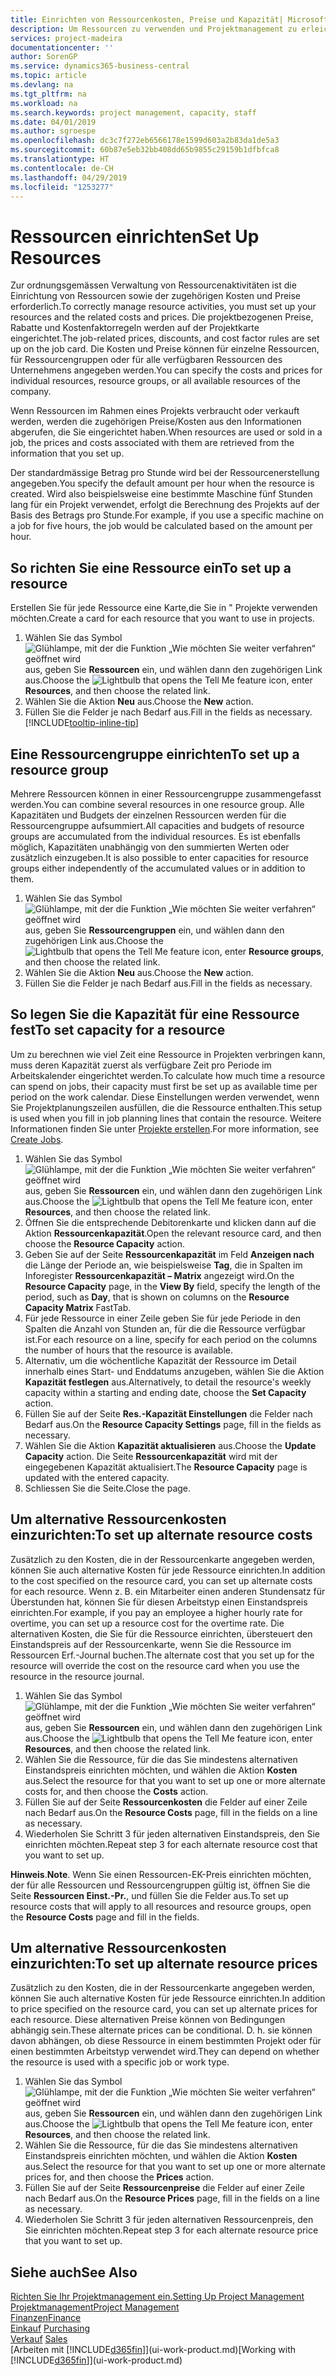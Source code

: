 ```yaml
---
title: Einrichten von Ressourcenkosten, Preise und Kapazität| Microsoft Docs
description: Um Ressourcen zu verwenden und Projektmanagement zu erleichtern, können Sie Kosten und Preisen für einzelne Ressourcen oder Ressourcengruppen angeben und die die Ressourcenkapazität festlegen.
services: project-madeira
documentationcenter: ''
author: SorenGP
ms.service: dynamics365-business-central
ms.topic: article
ms.devlang: na
ms.tgt_pltfrm: na
ms.workload: na
ms.search.keywords: project management, capacity, staff
ms.date: 04/01/2019
ms.author: sgroespe
ms.openlocfilehash: dc3c7f272eb6566178e1599d603a2b83da1de5a3
ms.sourcegitcommit: 60b87e5eb32bb408dd65b9855c29159b1dfbfca8
ms.translationtype: HT
ms.contentlocale: de-CH
ms.lasthandoff: 04/29/2019
ms.locfileid: "1253277"
---
```

# <a name="set-up-resources"></a><span data-ttu-id="d2f47-103">Ressourcen einrichten</span><span class="sxs-lookup"><span data-stu-id="d2f47-103">Set Up Resources</span></span>
<span data-ttu-id="d2f47-104">Zur ordnungsgemässen Verwaltung von Ressourcenaktivitäten ist die Einrichtung von Ressourcen sowie der zugehörigen Kosten und Preise erforderlich.</span><span class="sxs-lookup"><span data-stu-id="d2f47-104">To correctly manage resource activities, you must set up your resources and the related costs and prices.</span></span> <span data-ttu-id="d2f47-105">Die projektbezogenen Preise, Rabatte und Kostenfaktorregeln werden auf der Projektkarte eingerichtet.</span><span class="sxs-lookup"><span data-stu-id="d2f47-105">The job-related prices, discounts, and cost factor rules are set up on the job card.</span></span> <span data-ttu-id="d2f47-106">Die Kosten und Preise können für einzelne Ressourcen, für Ressourcengruppen oder für alle verfügbaren Ressourcen des Unternehmens angegeben werden.</span><span class="sxs-lookup"><span data-stu-id="d2f47-106">You can specify the costs and prices for individual resources, resource groups, or all available resources of the company.</span></span>

<span data-ttu-id="d2f47-107">Wenn Ressourcen im Rahmen eines Projekts verbraucht oder verkauft werden, werden die zugehörigen Preise/Kosten aus den Informationen abgerufen, die Sie eingerichtet haben.</span><span class="sxs-lookup"><span data-stu-id="d2f47-107">When resources are used or sold in a job, the prices and costs associated with them are retrieved from the information that you set up.</span></span>

<span data-ttu-id="d2f47-108">Der standardmässige Betrag pro Stunde wird bei der Ressourcenerstellung angegeben.</span><span class="sxs-lookup"><span data-stu-id="d2f47-108">You specify the default amount per hour when the resource is created.</span></span> <span data-ttu-id="d2f47-109">Wird also beispielsweise eine bestimmte Maschine fünf Stunden lang für ein Projekt verwendet, erfolgt die Berechnung des Projekts auf der Basis des Betrags pro Stunde.</span><span class="sxs-lookup"><span data-stu-id="d2f47-109">For example, if you use a specific machine on a job for five hours, the job would be calculated based on the amount per hour.</span></span>

## <a name="to-set-up-a-resource"></a><span data-ttu-id="d2f47-110">So richten Sie eine Ressource ein</span><span class="sxs-lookup"><span data-stu-id="d2f47-110">To set up a resource</span></span>
<span data-ttu-id="d2f47-111">Erstellen Sie für jede Ressource eine Karte,die Sie in " Projekte verwenden möchten.</span><span class="sxs-lookup"><span data-stu-id="d2f47-111">Create a card for each resource that you want to use in projects.</span></span>

1. <span data-ttu-id="d2f47-112">Wählen Sie das Symbol ![Glühlampe, mit der die Funktion „Wie möchten Sie weiter verfahren“ geöffnet wird](media/ui-search/search_small.png "Wie möchten Sie weiter verfahren?") aus, geben Sie **Ressourcen** ein, und wählen dann den zugehörigen Link aus.</span><span class="sxs-lookup"><span data-stu-id="d2f47-112">Choose the ![Lightbulb that opens the Tell Me feature](media/ui-search/search_small.png "Tell me what you want to do") icon, enter **Resources**, and then choose the related link.</span></span>
2. <span data-ttu-id="d2f47-113">Wählen Sie die Aktion **Neu** aus.</span><span class="sxs-lookup"><span data-stu-id="d2f47-113">Choose the **New** action.</span></span>
3. <span data-ttu-id="d2f47-114">Füllen Sie die Felder je nach Bedarf aus.</span><span class="sxs-lookup"><span data-stu-id="d2f47-114">Fill in the fields as necessary.</span></span> [!INCLUDE[tooltip-inline-tip](includes/tooltip-inline-tip_md.md)]  

## <a name="to-set-up-a-resource-group"></a><span data-ttu-id="d2f47-115">Eine Ressourcengruppe einrichten</span><span class="sxs-lookup"><span data-stu-id="d2f47-115">To set up a resource group</span></span>
<span data-ttu-id="d2f47-116">Mehrere Ressourcen können in einer Ressourcengruppe zusammengefasst werden.</span><span class="sxs-lookup"><span data-stu-id="d2f47-116">You can combine several resources in one resource group.</span></span> <span data-ttu-id="d2f47-117">Alle Kapazitäten und Budgets der einzelnen Ressourcen werden für die Ressourcengruppe aufsummiert.</span><span class="sxs-lookup"><span data-stu-id="d2f47-117">All capacities and budgets of resource groups are accumulated from the individual resources.</span></span> <span data-ttu-id="d2f47-118">Es ist ebenfalls möglich, Kapazitäten unabhängig von den summierten Werten oder zusätzlich einzugeben.</span><span class="sxs-lookup"><span data-stu-id="d2f47-118">It is also possible to enter capacities for resource groups either independently of the accumulated values or in addition to them.</span></span>

1. <span data-ttu-id="d2f47-119">Wählen Sie das Symbol ![Glühlampe, mit der die Funktion „Wie möchten Sie weiter verfahren“ geöffnet wird](media/ui-search/search_small.png "Wie möchten Sie weiter verfahren?") aus, geben Sie **Ressourcengruppen** ein, und wählen dann den zugehörigen Link aus.</span><span class="sxs-lookup"><span data-stu-id="d2f47-119">Choose the ![Lightbulb that opens the Tell Me feature](media/ui-search/search_small.png "Tell me what you want to do") icon, enter **Resource groups**, and then choose the related link.</span></span>
2. <span data-ttu-id="d2f47-120">Wählen Sie die Aktion **Neu** aus.</span><span class="sxs-lookup"><span data-stu-id="d2f47-120">Choose the **New** action.</span></span>
3. <span data-ttu-id="d2f47-121">Füllen Sie die Felder je nach Bedarf aus.</span><span class="sxs-lookup"><span data-stu-id="d2f47-121">Fill in the fields as necessary.</span></span>

## <a name="to-set-capacity-for-a-resource"></a><span data-ttu-id="d2f47-122">So legen Sie die Kapazität für eine Ressource fest</span><span class="sxs-lookup"><span data-stu-id="d2f47-122">To set capacity for a resource</span></span>
<span data-ttu-id="d2f47-123">Um zu berechnen wie viel Zeit eine Ressource in Projekten verbringen kann, muss deren Kapazität zuerst als verfügbare Zeit pro Periode im Arbeitskalender eingerichtet werden.</span><span class="sxs-lookup"><span data-stu-id="d2f47-123">To calculate how much time a resource can spend on jobs, their capacity must first be set up as available time per period on the work calendar.</span></span> <span data-ttu-id="d2f47-124">Diese Einstellungen werden verwendet, wenn Sie Projektplanungszeilen ausfüllen, die die Ressource enthalten.</span><span class="sxs-lookup"><span data-stu-id="d2f47-124">This setup is used when you fill in job planning lines that contain the resource.</span></span> <span data-ttu-id="d2f47-125">Weitere Informationen finden Sie unter  [Projekte erstellen](projects-how-create-jobs.md).</span><span class="sxs-lookup"><span data-stu-id="d2f47-125">For more information, see [Create Jobs](projects-how-create-jobs.md).</span></span>

1. <span data-ttu-id="d2f47-126">Wählen Sie das Symbol ![Glühlampe, mit der die Funktion „Wie möchten Sie weiter verfahren“ geöffnet wird](media/ui-search/search_small.png "Wie möchten Sie weiter verfahren?") aus, geben Sie **Ressourcen** ein, und wählen dann den zugehörigen Link aus.</span><span class="sxs-lookup"><span data-stu-id="d2f47-126">Choose the ![Lightbulb that opens the Tell Me feature](media/ui-search/search_small.png "Tell me what you want to do") icon, enter **Resources**, and then choose the related link.</span></span>
2. <span data-ttu-id="d2f47-127">Öffnen Sie die entsprechende Debitorenkarte und klicken dann auf die Aktion **Ressourcenkapazität**.</span><span class="sxs-lookup"><span data-stu-id="d2f47-127">Open the relevant resource card, and then choose the **Resource Capacity** action.</span></span>
3. <span data-ttu-id="d2f47-128">Geben Sie auf der Seite **Ressourcenkapazität** im Feld **Anzeigen nach** die Länge der Periode an, wie beispielsweise **Tag**, die in Spalten im Inforegister **Ressourcenkapazität – Matrix** angezeigt wird.</span><span class="sxs-lookup"><span data-stu-id="d2f47-128">On the **Resource Capacity** page, in the **View By** field, specify the length of the period, such as **Day**, that is shown on columns on the **Resource Capacity Matrix** FastTab.</span></span>
4. <span data-ttu-id="d2f47-129">Für jede Ressource in einer Zeile geben Sie für jede Periode in den Spalten die Anzahl von Stunden an, für die die Ressource verfügbar ist.</span><span class="sxs-lookup"><span data-stu-id="d2f47-129">For each resource on a line, specify for each period on the columns the number of hours that the resource is available.</span></span>
5. <span data-ttu-id="d2f47-130">Alternativ, um die wöchentliche Kapazität der Ressource im Detail innerhalb eines Start- und Enddatums anzugeben, wählen Sie die Aktion **Kapazität festlegen** aus.</span><span class="sxs-lookup"><span data-stu-id="d2f47-130">Alternatively, to detail the resource's weekly capacity within a starting and ending date, choose the **Set Capacity** action.</span></span>
6. <span data-ttu-id="d2f47-131">Füllen Sie auf der Seite **Res.-Kapazität Einstellungen** die Felder nach Bedarf aus.</span><span class="sxs-lookup"><span data-stu-id="d2f47-131">On the **Resource Capacity Settings** page, fill in the fields as necessary.</span></span>
7. <span data-ttu-id="d2f47-132">Wählen Sie die Aktion **Kapazität aktualisieren** aus.</span><span class="sxs-lookup"><span data-stu-id="d2f47-132">Choose the **Update Capacity** action.</span></span> <span data-ttu-id="d2f47-133">Die Seite **Ressourcenkapazität** wird mit der eingegebenen Kapazität aktualisiert.</span><span class="sxs-lookup"><span data-stu-id="d2f47-133">The **Resource Capacity** page is updated with the entered capacity.</span></span>
8. <span data-ttu-id="d2f47-134">Schliessen Sie die Seite.</span><span class="sxs-lookup"><span data-stu-id="d2f47-134">Close the page.</span></span>

## <a name="to-set-up-alternate-resource-costs"></a><span data-ttu-id="d2f47-135">Um alternative Ressourcenkosten einzurichten:</span><span class="sxs-lookup"><span data-stu-id="d2f47-135">To set up alternate resource costs</span></span>
<span data-ttu-id="d2f47-136">Zusätzlich zu den Kosten, die in der Ressourcenkarte angegeben werden, können Sie auch alternative Kosten für jede Ressource einrichten.</span><span class="sxs-lookup"><span data-stu-id="d2f47-136">In addition to the cost specified on the resource card, you can set up alternate costs for each resource.</span></span> <span data-ttu-id="d2f47-137">Wenn z. B. ein Mitarbeiter einen anderen Stundensatz für Überstunden hat, können Sie für diesen Arbeitstyp einen Einstandspreis einrichten.</span><span class="sxs-lookup"><span data-stu-id="d2f47-137">For example, if you pay an employee a higher hourly rate for overtime, you can set up a resource cost for the overtime rate.</span></span> <span data-ttu-id="d2f47-138">Die alternativen Kosten, die Sie für die Ressource einrichten, übersteuert den Einstandspreis auf der Ressourcenkarte, wenn Sie die Ressource im Ressourcen Erf.-Journal buchen.</span><span class="sxs-lookup"><span data-stu-id="d2f47-138">The alternate cost that you set up for the resource will override the cost on the resource card when you use the resource in the resource journal.</span></span>

1. <span data-ttu-id="d2f47-139">Wählen Sie das Symbol ![Glühlampe, mit der die Funktion „Wie möchten Sie weiter verfahren“ geöffnet wird](media/ui-search/search_small.png "Wie möchten Sie weiter verfahren?") aus, geben Sie **Ressourcen** ein, und wählen dann den zugehörigen Link aus.</span><span class="sxs-lookup"><span data-stu-id="d2f47-139">Choose the ![Lightbulb that opens the Tell Me feature](media/ui-search/search_small.png "Tell me what you want to do") icon, enter **Resources**, and then choose the related link.</span></span>  
2. <span data-ttu-id="d2f47-140">Wählen Sie die Ressource, für die das Sie mindestens alternativen Einstandspreis einrichten möchten, und wählen die Aktion **Kosten** aus.</span><span class="sxs-lookup"><span data-stu-id="d2f47-140">Select the resource for that you want to set up one or more alternate costs for, and then choose the **Costs** action.</span></span>  
3. <span data-ttu-id="d2f47-141">Füllen Sie auf der Seite **Ressourcenkosten** die Felder auf einer Zeile nach Bedarf aus.</span><span class="sxs-lookup"><span data-stu-id="d2f47-141">On the **Resource Costs** page, fill in the fields on a line as necessary.</span></span>  
4. <span data-ttu-id="d2f47-142">Wiederholen Sie Schritt 3 für jeden alternativen Einstandspreis, den Sie einrichten möchten.</span><span class="sxs-lookup"><span data-stu-id="d2f47-142">Repeat step 3 for each alternate resource cost that you want to set up.</span></span>

<span data-ttu-id="d2f47-143">**Hinweis**.</span><span class="sxs-lookup"><span data-stu-id="d2f47-143">**Note**.</span></span> <span data-ttu-id="d2f47-144">Wenn Sie einen Ressourcen-EK-Preis einrichten möchten, der für alle Ressourcen und Ressourcengruppen gültig ist, öffnen Sie die Seite **Ressourcen Einst.-Pr.**, und füllen Sie die Felder aus.</span><span class="sxs-lookup"><span data-stu-id="d2f47-144">To set up resource costs that will apply to all resources and resource groups, open the **Resource Costs** page and fill in the fields.</span></span>

## <a name="to-set-up-alternate-resource-prices"></a><span data-ttu-id="d2f47-145">Um alternative Ressourcenkosten einzurichten:</span><span class="sxs-lookup"><span data-stu-id="d2f47-145">To set up alternate resource prices</span></span>
<span data-ttu-id="d2f47-146">Zusätzlich zu den Kosten, die in der Ressourcenkarte angegeben werden, können Sie auch alternative Kosten für jede Ressource einrichten.</span><span class="sxs-lookup"><span data-stu-id="d2f47-146">In addition to price specified on the resource card, you can set up alternate prices for each resource.</span></span> <span data-ttu-id="d2f47-147">Diese alternativen Preise können von Bedingungen abhängig sein.</span><span class="sxs-lookup"><span data-stu-id="d2f47-147">These alternate prices can be conditional.</span></span> <span data-ttu-id="d2f47-148">D. h. sie können davon abhängen, ob diese Ressource in einem bestimmten Projekt oder für einen bestimmten Arbeitstyp verwendet wird.</span><span class="sxs-lookup"><span data-stu-id="d2f47-148">They can depend on whether the resource is used with a specific job or work type.</span></span>

1. <span data-ttu-id="d2f47-149">Wählen Sie das Symbol ![Glühlampe, mit der die Funktion „Wie möchten Sie weiter verfahren“ geöffnet wird](media/ui-search/search_small.png "Wie möchten Sie weiter verfahren?") aus, geben Sie **Ressourcen** ein, und wählen dann den zugehörigen Link aus.</span><span class="sxs-lookup"><span data-stu-id="d2f47-149">Choose the ![Lightbulb that opens the Tell Me feature](media/ui-search/search_small.png "Tell me what you want to do") icon, enter **Resources**, and then choose the related link.</span></span>
2. <span data-ttu-id="d2f47-150">Wählen Sie die Ressource, für die das Sie mindestens alternativen Einstandspreis einrichten möchten, und wählen die Aktion **Kosten** aus.</span><span class="sxs-lookup"><span data-stu-id="d2f47-150">Select the resource for that you want to set up one or more alternate prices for, and then choose the **Prices** action.</span></span>
3. <span data-ttu-id="d2f47-151">Füllen Sie auf der Seite **Ressourcenpreise** die Felder auf einer Zeile nach Bedarf aus.</span><span class="sxs-lookup"><span data-stu-id="d2f47-151">On the **Resource Prices** page, fill in the fields on a line as necessary.</span></span>
4. <span data-ttu-id="d2f47-152">Wiederholen Sie Schritt 3 für jeden alternativen Ressourcenpreis, den Sie einrichten möchten.</span><span class="sxs-lookup"><span data-stu-id="d2f47-152">Repeat step 3 for each alternate resource price that you want to set up.</span></span>

## <a name="see-also"></a><span data-ttu-id="d2f47-153">Siehe auch</span><span class="sxs-lookup"><span data-stu-id="d2f47-153">See Also</span></span>
[<span data-ttu-id="d2f47-154">Richten Sie Ihr Projektmanagement ein.</span><span class="sxs-lookup"><span data-stu-id="d2f47-154">Setting Up Project Management</span></span>](projects-setup-projects.md)  
[<span data-ttu-id="d2f47-155">Projektmanagement</span><span class="sxs-lookup"><span data-stu-id="d2f47-155">Project Management</span></span>](projects-manage-projects.md)  
[<span data-ttu-id="d2f47-156">Finanzen</span><span class="sxs-lookup"><span data-stu-id="d2f47-156">Finance</span></span>](finance.md)  
<span data-ttu-id="d2f47-157">[Einkauf](purchasing-manage-purchasing.md)       </span><span class="sxs-lookup"><span data-stu-id="d2f47-157">[Purchasing](purchasing-manage-purchasing.md)       </span></span>  
<span data-ttu-id="d2f47-158">[Verkauf](sales-manage-sales.md)    </span><span class="sxs-lookup"><span data-stu-id="d2f47-158">[Sales](sales-manage-sales.md)    </span></span>  
<span data-ttu-id="d2f47-159">[Arbeiten mit [!INCLUDE[d365fin](includes/d365fin_md.md)]](ui-work-product.md)</span><span class="sxs-lookup"><span data-stu-id="d2f47-159">[Working with [!INCLUDE[d365fin](includes/d365fin_md.md)]](ui-work-product.md)</span></span>  
